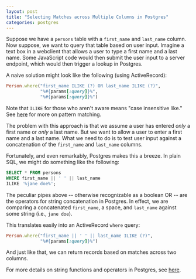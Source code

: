 ```yaml
---
layout: post
title: "Selecting Matches across Multiple Columns in Postgres"
categories: postgres
---
```


Suppose we have a `persons` table with a `first_name` and `last_name` column. Now suppose, we want to query that table based on user input. Imagine a text box in a webclient that allows a user to type a first name and a last name. Some JavaScript code would then submit the user input to a server endpoint, which would then trigger a lookup in Postgres.

A naive solution might look like the following (using ActiveRecord):

``` ruby
Person.where("first_name ILIKE (?) OR last_name ILIKE (?)",
             "%#{params[:query]}%",
             "%#{params[:query]}%")
```

Note that `ILIKE` for those who aren't aware means "case insensitive like." See [here](http://www.postgresql.org/docs/current/static/functions-matching.html) for more on pattern matching.

The problem with this approach is that we assume a user has entered _only_ a first name or _only_ a last name. But we want to allow a user to enter a first name and a last name. What we need to do is to test user input against a concatenation of the `first_name` and `last_name` columns.

Fortunately, and even remarkably, Postgres makes this a breeze. In plain SQL, we might do something like the following:

``` sql
SELECT * FROM persons
WHERE first_name || ' ' || last_name
ILIKE '%jane doe%';
```

The peculiar pipes above -- otherwise recognizable as a boolean OR -- are the operators for string concatenation in Postgres. In effect, we are comparing a concatenated `first_name`, a space, and `last_name` against some string (i.e., `jane doe`).

This translates easily into an ActiveRecord `where` query:

``` ruby
Person.where("first_name || ' ' || last_name ILIKE (?)",
             "%#{params[:query]}%")
```

And just like that, we can return records based on matches across two columns.

For more details on string functions and operators in Postgres, see [here](http://www.postgresql.org/docs/current/static/functions-string.html).
